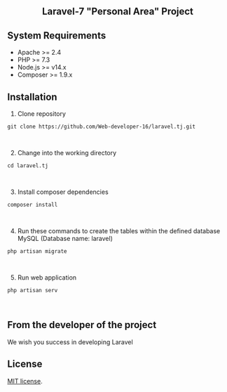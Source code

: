
## <p align="center">Laravel-7 "Personal Area" Project</p>
 
## System Requirements

<ul>
<li>Apache &gt;= 2.4</li>
<li>PHP &gt;= 7.3</li>
<li>Node.js &gt;= v14.x</li>
<li>Composer &gt;= 1.9.x</li>
</ul>

## Installation

<ol start="1">
<li>Clone repository</li>
</ol>

<div class="snippet-clipboard-content position-relative overflow-auto"><pre><code>git clone https://github.com/Web-developer-16/laravel.tj.git
</code></pre><div class="zeroclipboard-container position-absolute right-0 top-0">
    <clipboard-copy aria-label="Copy" class="ClipboardButton btn js-clipboard-copy m-2 p-0 tooltipped-no-delay" data-copy-feedback="Copied!" data-tooltip-direction="w" value="https://github.com/Web-developer-16/laravel.tj.git" tabindex="0" role="button"><svg aria-hidden="true" height="16" viewBox="0 0 16 16" version="1.1" width="16" data-view-component="true" class="octicon octicon-copy js-clipboard-copy-icon m-2"></svg><svg aria-hidden="true" height="16" viewBox="0 0 16 16" version="1.1" width="16" data-view-component="true" class="octicon octicon-check js-clipboard-check-icon color-text-success m-2 d-none"></svg></clipboard-copy></div></div>
  
  
<ol start="2">
<li>Change into the working directory</li>
</ol>

<div class="snippet-clipboard-content position-relative overflow-auto"><pre><code>cd laravel.tj
</code></pre><div class="zeroclipboard-container position-absolute right-0 top-0">
    <clipboard-copy aria-label="Copy" class="ClipboardButton btn js-clipboard-copy m-2 p-0 tooltipped-no-delay" data-copy-feedback="Copied!" data-tooltip-direction="w" 
                    value="cd laravel.tj" tabindex="0" role="button">
        <svg aria-hidden="true" height="16" viewBox="0 0 16 16" version="1.1" width="16" data-view-component="true" class="octicon octicon-copy js-clipboard-copy-icon m-2"></svg><svg aria-hidden="true" height="16" viewBox="0 0 16 16" version="1.1" width="16" data-view-component="true" class="octicon octicon-check js-clipboard-check-icon color-text-success m-2 d-none"></svg></clipboard-copy></div></div>
  
  
  <ol start="3">
<li>Install composer dependencies</li>
</ol>
  
  <div class="snippet-clipboard-content position-relative overflow-auto"><pre><code>composer install
</code></pre><div class="zeroclipboard-container position-absolute right-0 top-0">
    <clipboard-copy aria-label="Copy" class="ClipboardButton btn js-clipboard-copy m-2 p-0 tooltipped-no-delay" data-copy-feedback="Copied!" data-tooltip-direction="w" 
                    value="composer install" tabindex="0" role="button">
        <svg aria-hidden="true" height="16" viewBox="0 0 16 16" version="1.1" width="16" data-view-component="true" class="octicon octicon-copy js-clipboard-copy-icon m-2"></svg><svg aria-hidden="true" height="16" viewBox="0 0 16 16" version="1.1" width="16" data-view-component="true" class="octicon octicon-check js-clipboard-check-icon color-text-success m-2 d-none"></svg></clipboard-copy></div></div>
  




<ol start="4">
<li>Run these commands to create the tables within the defined database MySQL (Database name: laravel)</li>
</ol>

  <div class="snippet-clipboard-content position-relative overflow-auto"><pre><code>php artisan migrate
</code></pre><div class="zeroclipboard-container position-absolute right-0 top-0">
    <clipboard-copy aria-label="Copy" class="ClipboardButton btn js-clipboard-copy m-2 p-0 tooltipped-no-delay" data-copy-feedback="Copied!" data-tooltip-direction="w" 
                    value="composer install" tabindex="0" role="button">
        <svg aria-hidden="true" height="16" viewBox="0 0 16 16" version="1.1" width="16" data-view-component="true" class="octicon octicon-copy js-clipboard-copy-icon m-2"></svg><svg aria-hidden="true" height="16" viewBox="0 0 16 16" version="1.1" width="16" data-view-component="true" class="octicon octicon-check js-clipboard-check-icon color-text-success m-2 d-none"></svg></clipboard-copy></div></div>


<ol start="5">
<li>Run web application</li>
</ol>

  <div class="snippet-clipboard-content position-relative overflow-auto"><pre><code>php artisan serv
</code></pre><div class="zeroclipboard-container position-absolute right-0 top-0">
    <clipboard-copy aria-label="Copy" class="ClipboardButton btn js-clipboard-copy m-2 p-0 tooltipped-no-delay" data-copy-feedback="Copied!" data-tooltip-direction="w" value="composer install" tabindex="0" role="button">
        <svg aria-hidden="true" height="16" viewBox="0 0 16 16" version="1.1" width="16" data-view-component="true" class="octicon octicon-copy js-clipboard-copy-icon m-2"></svg><svg aria-hidden="true" height="16" viewBox="0 0 16 16" version="1.1" width="16" data-view-component="true" class="octicon octicon-check js-clipboard-check-icon color-text-success m-2 d-none"></svg></clipboard-copy></div></div>


## From the developer of the project

We wish you success in developing Laravel

## License

 [MIT license](https://opensource.org/licenses/MIT).
